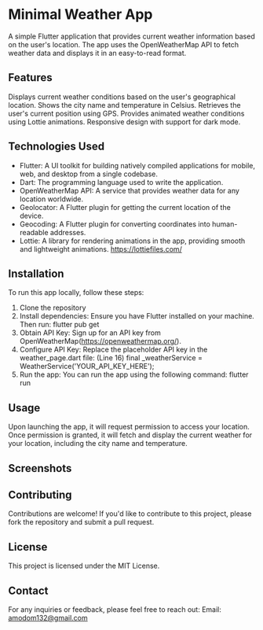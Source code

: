 # Minimal Weather App
A simple Flutter application that provides current weather information based on the user's location. The app uses the OpenWeatherMap API to fetch weather data and displays it in an easy-to-read format.

## Features
Displays current weather conditions based on the user's geographical location.
Shows the city name and temperature in Celsius.
Retrieves the user's current position using GPS.
Provides animated weather conditions using Lottie animations.
Responsive design with support for dark mode.

## Technologies Used
- Flutter: A UI toolkit for building natively compiled applications for mobile, web, and desktop from a single codebase.
- Dart: The programming language used to write the application.
- OpenWeatherMap API: A service that provides weather data for any location worldwide.
- Geolocator: A Flutter plugin for getting the current location of the device.
- Geocoding: A Flutter plugin for converting coordinates into human-readable addresses.
- Lottie: A library for rendering animations in the app, providing smooth and lightweight animations. https://lottiefiles.com/


## Installation
To run this app locally, follow these steps:
1. Clone the repository
2. Install dependencies: Ensure you have Flutter installed on your machine. Then run: flutter pub get
3. Obtain API Key: Sign up for an API key from OpenWeatherMap(https://openweathermap.org/).
4. Configure API Key:
   Replace the placeholder API key in the weather_page.dart file:
   (Line 16) final _weatherService = WeatherService('YOUR_API_KEY_HERE');
6. Run the app: You can run the app using the following command: flutter run


## Usage
Upon launching the app, it will request permission to access your location. Once permission is granted, it will fetch and display the current weather for your location, including the city name and temperature.

## Screenshots

## Contributing
Contributions are welcome! If you'd like to contribute to this project, please fork the repository and submit a pull request.

## License
This project is licensed under the MIT License.

## Contact
For any inquiries or feedback, please feel free to reach out:
Email: amodom132@gmail.com
